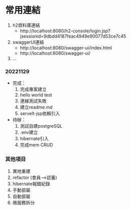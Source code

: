 # 常用連結
1. h2資料庫連結 
   - http://localhost:8080/h2-console/login.jsp?jsessionid=9dbdd4187feac4949e90077d53ce7c45
2. swaggerUI連結
   - http://localhost:8080/swagger-ui/index.html
   - http://localhost:8080/swagger-ui/
3. ...

### 20221129
- 完成：
  1. 完成專案建立
  2. hello world test
  3. 連線測試失敗
  4. 建立readme.md
  5. servelt-jsp依賴引入
- 待辦：
  1. 測試自建postgreSQL
  2. .env建立
  2. hibernate引入
  3. 完成mem CRUD

### 其他項目
1. 異地重建
2. refactor (會員-->認養)
2. hibernate報錯紀錄
3. 手動部屬
4. 自動部屬
5. 微服務拆分

